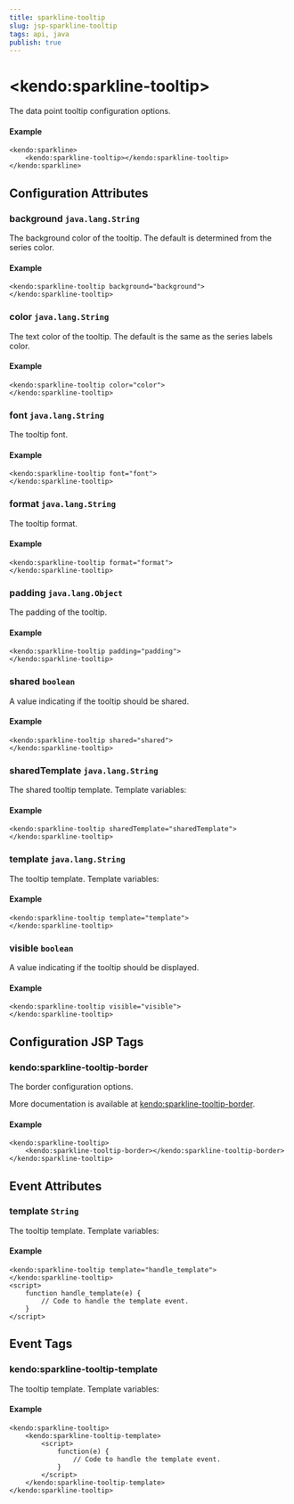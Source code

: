 ```yaml
---
title: sparkline-tooltip
slug: jsp-sparkline-tooltip
tags: api, java
publish: true
---
```


# \<kendo:sparkline-tooltip\>

The data point tooltip configuration options.

#### Example
    <kendo:sparkline>
        <kendo:sparkline-tooltip></kendo:sparkline-tooltip>
    </kendo:sparkline>

## Configuration Attributes

### background `java.lang.String`

The background color of the tooltip. The default is determined from the series color.

#### Example
    <kendo:sparkline-tooltip background="background">
    </kendo:sparkline-tooltip>

### color `java.lang.String`

The text color of the tooltip. The default is the same as the series labels color.

#### Example
    <kendo:sparkline-tooltip color="color">
    </kendo:sparkline-tooltip>

### font `java.lang.String`

The tooltip font.

#### Example
    <kendo:sparkline-tooltip font="font">
    </kendo:sparkline-tooltip>

### format `java.lang.String`

The tooltip format.

#### Example
    <kendo:sparkline-tooltip format="format">
    </kendo:sparkline-tooltip>

### padding `java.lang.Object`

The padding of the tooltip.

#### Example
    <kendo:sparkline-tooltip padding="padding">
    </kendo:sparkline-tooltip>

### shared `boolean`

A value indicating if the tooltip should be shared.

#### Example
    <kendo:sparkline-tooltip shared="shared">
    </kendo:sparkline-tooltip>

### sharedTemplate `java.lang.String`

The shared tooltip template.
Template variables:

#### Example
    <kendo:sparkline-tooltip sharedTemplate="sharedTemplate">
    </kendo:sparkline-tooltip>

### template `java.lang.String`

The tooltip template.
Template variables:

#### Example
    <kendo:sparkline-tooltip template="template">
    </kendo:sparkline-tooltip>

### visible `boolean`

A value indicating if the tooltip should be displayed.

#### Example
    <kendo:sparkline-tooltip visible="visible">
    </kendo:sparkline-tooltip>


##  Configuration JSP Tags

### kendo:sparkline-tooltip-border

The border configuration options.

More documentation is available at [kendo:sparkline-tooltip-border](/api/wrappers/jsp/sparkline/tooltip-border).

#### Example

    <kendo:sparkline-tooltip>
        <kendo:sparkline-tooltip-border></kendo:sparkline-tooltip-border>
    </kendo:sparkline-tooltip>


## Event Attributes

### template `String`

The tooltip template.
Template variables:


#### Example
    <kendo:sparkline-tooltip template="handle_template">
    </kendo:sparkline-tooltip>
    <script>
        function handle_template(e) {
            // Code to handle the template event.
        }
    </script>

## Event Tags

### kendo:sparkline-tooltip-template

The tooltip template.
Template variables:


#### Example
    <kendo:sparkline-tooltip>
        <kendo:sparkline-tooltip-template>
            <script>
                function(e) {
                    // Code to handle the template event.
                }
            </script>
        </kendo:sparkline-tooltip-template>
    </kendo:sparkline-tooltip>

